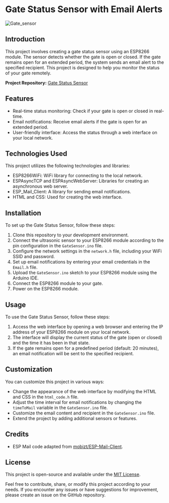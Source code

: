 # Gate Status Sensor with Email Alerts

![Gate_sensor](image.png)

## Introduction

This project involves creating a gate status sensor using an ESP8266 module. The sensor detects whether the gate is open or closed. If the gate remains open for an extended period, the system sends an email alert to the specified recipient. This project is designed to help you monitor the status of your gate remotely.

**Project Repository:** [Gate Status Sensor](https://github.com/lukas-kramer07/Gate-Status-Sensor)

## Features

- Real-time status monitoring: Check if your gate is open or closed in real-time.
- Email notifications: Receive email alerts if the gate is open for an extended period.
- User-friendly interface: Access the status through a web interface on your local network.

## Technologies Used

This project utilizes the following technologies and libraries:

- ESP8266WiFi: WiFi library for connecting to the local network.
- ESPAsyncTCP and ESPAsyncWebServer: Libraries for creating an asynchronous web server.
- ESP_Mail_Client: A library for sending email notifications.
- HTML and CSS: Used for creating the web interface.

## Installation

To set up the Gate Status Sensor, follow these steps:

1. Clone this repository to your development environment.
2. Connect the ultrasonic sensor to your ESP8266 module according to the pin configuration in the `GateSensor.ino` file.
3. Configure the network settings in the `network.h` file, including your WiFi SSID and password.
4. Set up email notifications by entering your email credentials in the `Email.h` file.
5. Upload the `GateSensor.ino` sketch to your ESP8266 module using the Arduino IDE.
6. Connect the ESP8266 module to your gate.
7. Power on the ESP8266 module.

## Usage

To use the Gate Status Sensor, follow these steps:

1. Access the web interface by opening a web browser and entering the IP address of your ESP8266 module on your local network.
2. The interface will display the current status of the gate (open or closed) and the time it has been in that state.
3. If the gate remains open for a predefined period (default: 20 minutes), an email notification will be sent to the specified recipient.

## Customization

You can customize this project in various ways:

- Change the appearance of the web interface by modifying the HTML and CSS in the `html_code.h` file.
- Adjust the time interval for email notifications by changing the `timeToMail` variable in the `GateSensor.ino` file.
- Customize the email content and recipient in the `GateSensor.ino` file.
- Extend the project by adding additional sensors or features.

## Credits

- ESP Mail code adapted from [mobizt/ESP-Mail-Client](https://github.com/mobizt/ESP-Mail-Client).

## License

This project is open-source and available under the [MIT License](LICENSE).

Feel free to contribute, share, or modify this project according to your needs. If you encounter any issues or have suggestions for improvement, please create an issue on the GitHub repository.

